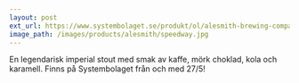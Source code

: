 ```yaml
---
layout: post
ext_url: https://www.systembolaget.se/produkt/ol/alesmith-brewing-company--1000914/
image_path: /images/products/alesmith/speedway.jpg
---
```


En legendarisk imperial stout med smak av kaffe, mörk choklad, kola och karamell. Finns på Systembolaget från och med 27/5!